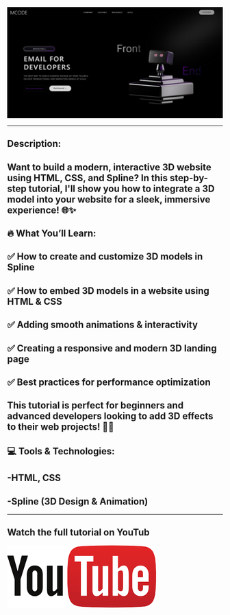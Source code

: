 
<a href="https://www.youtube.com/watch?v=BW2H0es4s58&list=PL67b5wgxuUtAP2ckCBi-ryBaZnRZi2nTj&index=6" target="_blank">
  <img src="/thumbnail.png" alt="Thumbnail"/>
</a>


---
## Description:
## Want to build a modern, interactive 3D website using HTML, CSS, and Spline? In this step-by-step tutorial, I'll show you how to integrate a 3D model into your website for a sleek, immersive experience! 🌐✨

## 🔥 What You’ll Learn:
## ✅ How to create and customize 3D models in Spline
## ✅ How to embed 3D models in a website using HTML & CSS
## ✅ Adding smooth animations & interactivity
## ✅ Creating a responsive and modern 3D landing page
## ✅ Best practices for performance optimization

## This tutorial is perfect for beginners and advanced developers looking to add 3D effects to their web projects! 🎨💡

## 💻 Tools & Technologies:

## -HTML, CSS
## -Spline (3D Design & Animation)


---
## Watch the full tutorial on YouTub
<a href="https://www.youtube.com/watch?v=BW2H0es4s58&list=PL67b5wgxuUtAP2ckCBi-ryBaZnRZi2nTj&index=6">
  <img src="/youtube.png" alt="youtube"/>
</a>